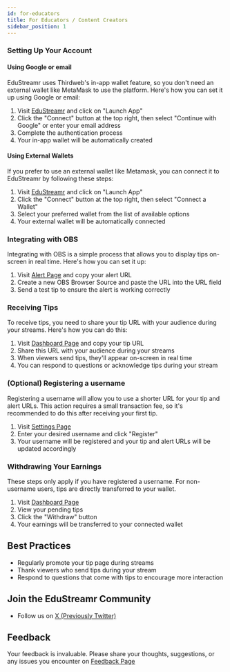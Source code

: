 ```yaml
---
id: for-educators
title: For Educators / Content Creators
sidebar_position: 1
---
```


### Setting Up Your Account
#### Using Google or email
EduStreamr uses Thirdweb's in-app wallet feature, so you don't need an external wallet like MetaMask to use the platform. Here's how you can set it up using Google or email:

1. Visit [EduStreamr](https://edustreamr.xyz) and click on "Launch App"
2. Click the "Connect" button at the top right, then select "Continue with Google" or enter your email address
3. Complete the authentication process
4. Your in-app wallet will be automatically created

#### Using External Wallets
If you prefer to use an external wallet like Metamask, you can connect it to EduStreamr by following these steps:

1. Visit [EduStreamr](https://edustreamr.xyz) and click on "Launch App"
2. Click the "Connect" button at the top right, then select "Connect a Wallet"
3. Select your preferred wallet from the list of available options
4. Your external wallet will be automatically connected

### Integrating with OBS
Integrating with OBS is a simple process that allows you to display tips on-screen in real time. Here's how you can set it up:

1. Visit [Alert Page](https://edustreamr.xyz/alert) and copy your alert URL
2. Create a new OBS Browser Source and paste the URL into the URL field
3. Send a test tip to ensure the alert is working correctly

### Receiving Tips
To receive tips, you need to share your tip URL with your audience during your streams. Here's how you can do this:

1. Visit [Dashboard Page](https://edustreamr.xyz/dashboard) and copy your tip URL
2. Share this URL with your audience during your streams
3. When viewers send tips, they'll appear on-screen in real time
4. You can respond to questions or acknowledge tips during your stream

### (Optional) Registering a username

Registering a username will allow you to use a shorter URL for your tip and alert URLs. This action requires a small transaction fee, so it's recommended to do this after receiving your first tip.

1. Visit [Settings Page](https://edustreamr.xyz/settings)
2. Enter your desired username and click "Register"
3. Your username will be registered and your tip and alert URLs will be updated accordingly

### Withdrawing Your Earnings

These steps only apply if you have registered a username. For non-username users, tips are directly transferred to your wallet.

1. Visit [Dashboard Page](https://edustreamr.xyz/dashboard)
2. View your pending tips
3. Click the "Withdraw" button
4. Your earnings will be transferred to your connected wallet

## Best Practices

- Regularly promote your tip page during streams
- Thank viewers who send tips during your stream
- Respond to questions that come with tips to encourage more interaction

## Join the EduStreamr Community

- Follow us on [X (Previously Twitter)](https://x.com/EduStreamr)

## Feedback

Your feedback is invaluable. Please share your thoughts, suggestions, or any issues you encounter on [Feedback Page](https://feedback.edustreamr.xyz)
